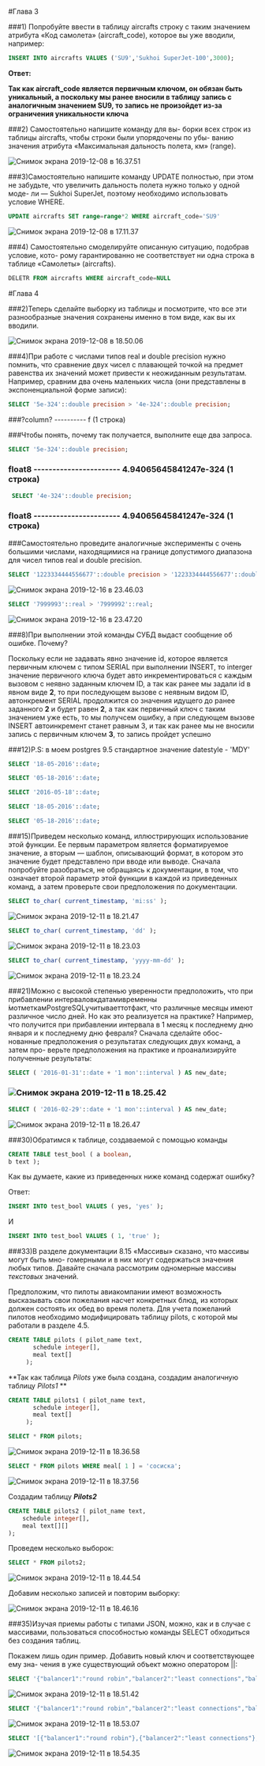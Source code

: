 #Глава 3

###1) Попробуйте ввести в таблицу aircrafts строку с таким значением атрибута «Код самолета» (aircraft_code), которое вы уже вводили, например:

```sql
INSERT INTO aircrafts VALUES ('SU9','Sukhoi SuperJet-100',3000);
```



**Ответ:**

**Так как aircraft_code является первичным ключом, он обязан быть уникальный, а поскольку мы ранее вносили в таблицу запись с аналогичным значением SU9, то запись не произойдет из-за ограничения уникальности ключа**



###2) Самостоятельно напишите команду для вы- борки всех строк из таблицы aircrafts, чтобы строки были упорядочены по убы- ванию значения атрибута «Максимальная дальность полета, км» (range).

![Снимок экрана 2019-12-08 в 16.37.51](https://github.com/Salvehn/Postgress-playground/blob/master/ДЗ%202-3/Снимок%20экрана%202019-12-08%20в%2016.37.51.png)

###3)Самостоятельно напишите команду UPDATE полностью, при этом не забудьте, что увеличить дальность полета нужно только у одной моде- ли — Sukhoi SuperJet, поэтому необходимо использовать условие WHERE. 



```sql
UPDATE aircrafts SET range=range*2 WHERE aircraft_code='SU9'
```



![Снимок экрана 2019-12-08 в 17.11.37](https://github.com/Salvehn/Postgress-playground/blob/master/ДЗ%202-3/Снимок%20экрана%202019-12-08%20в%2017.11.37.png)

###4) Самостоятельно смоделируйте описанную ситуацию, подобрав условие, кото- рому гарантированно не соответствует ни одна строка в таблице «Самолеты» (aircrafts).

```sql
DELETR FROM aircrafts WHERE aircraft_code=NULL
```



#Глава 4

###2)Теперь сделайте выборку из таблицы и посмотрите, что все эти разнообразные значения сохранены именно в том виде, как вы их вводили.

![Снимок экрана 2019-12-08 в 18.50.06](https://github.com/Salvehn/Postgress-playground/blob/master/ДЗ%202-3/Снимок%20экрана%202019-12-08%20в%2018.50.06.png)



###4)При работе с числами типов real и double precision нужно помнить, что сравнение двух чисел с плавающей точкой на предмет равенства их значений может привести к неожиданным результатам. Например, сравним два очень маленьких числа (они представлены в экспоненциальной форме записи): 

```sql
SELECT '5e-324'::double precision > '4e-324'::double precision; 
```

###?column? ---------- f (1 строка) 

###Чтобы понять, почему так получается, выполните еще два запроса.

```sql
SELECT '5e-324'::double precision;
```

### float8 ----------------------- 4.94065645841247e-324 (1 строка)

```sql
 SELECT '4e-324'::double precision;
```

### float8 ----------------------- 4.94065645841247e-324 (1 строка) 

###Самостоятельно проведите аналогичные эксперименты с очень большими числами, находящимися на границе допустимого диапазона для чисел типов real и double precision.

```sql
SELECT '1223334444556677'::double precision > '1223334444556677'::double precision;
```

![Снимок экрана 2019-12-16 в 23.46.03](https://github.com/Salvehn/Postgress-playground/blob/master/ДЗ%202-3/Снимок%20экрана%202019-12-16%20в%2023.46.03.png)

```sql
SELECT '7999993'::real > '7999992'::real;
```

![Снимок экрана 2019-12-16 в 23.47.20](https://github.com/Salvehn/Postgress-playground/blob/master/ДЗ%202-3/Снимок%20экрана%202019-12-16%20в%2023.47.20.png)

###8)При выполнении этой команды СУБД выдаст сообщение об ошибке. Почему?

Поскольку если не задавать явно значение id, которое является первичным ключем с типом SERIAL при выполнении INSERT, то interger значение первичного ключа будет авто инкрементироваться с каждым вызовом с неявно заданным ключем ID, а так как ранее мы задали id в явном виде **2**, то при последующем вызове с неявным видом ID, автонкремент SERIAL продолжится со значения идущего до ранее заданного **2** и будет равен **2**, а так как первичный ключ с таким значением уже есть, то мы получсем ошибку, а при следующем вызове INSERT автоинкремент станет равным 3, и так как ранее мы не вносили запись с первичным ключем **3**, то запись пройдет успешно



###12)P.S: в моем postgres 9.5 стандартное значение datestyle - 'MDY'

```sql
SELECT '18-05-2016'::date;
```



```sql
SELECT '05-18-2016'::date;
```



```sql
SELECT '2016-05-18'::date;
```



```sql
SELECT '18-05-2016'::date;
```



```sql
SELECT '05-18-2016'::date;
```



###15)Приведем несколько команд, иллюстрирующих использование этой функции. Ее первым параметром является форматируемое значение, а вторым — шаблон, описывающий формат, в котором это значение будет представлено при вводе или выводе. Сначала попробуйте разобраться, не обращаясь к документации, в том, что означает второй параметр этой функции в каждой из приведенных команд, а затем проверьте свои предположения по документации.

```sql
SELECT to_char( current_timestamp, 'mi:ss' );
```

![Снимок экрана 2019-12-11 в 18.21.47](https://github.com/Salvehn/Postgress-playground/blob/master/ДЗ%202-3/Снимок%20экрана%202019-12-11%20в%2018.22.26.png)

```sql
SELECT to_char( current_timestamp, 'dd' );
```

![Снимок экрана 2019-12-11 в 18.23.03](https://github.com/Salvehn/Postgress-playground/blob/master/ДЗ%202-3/Снимок%20экрана%202019-12-11%20в%2018.23.03.png)

```sql
SELECT to_char( current_timestamp, 'yyyy-mm-dd' );
```

![Снимок экрана 2019-12-11 в 18.23.24](https://github.com/Salvehn/Postgress-playground/blob/master/ДЗ%202-3/Снимок%20экрана%202019-12-11%20в%2018.23.24.png)

###21)Можно с высокой степенью уверенности предположить, что при прибавлении интерваловкдатамивременны ́мотметкамPostgreSQLучитываеттотфакт, что различные месяцы имеют различное число дней. Но как это реализуется на практике? Например, что получится при прибавлении интервала в 1 месяц к последнему дню января и к последнему дню февраля? Сначала сделайте обос- нованные предположения о результатах следующих двух команд, а затем про- верьте предположения на практике и проанализируйте полученные результаты:

```sql
SELECT ( '2016-01-31'::date + '1 mon'::interval ) AS new_date;
```



###									![Снимок экрана 2019-12-11 в 18.25.42](https://github.com/Salvehn/Postgress-playground/blob/master/ДЗ%202-3/Снимок%20экрана%202019-12-11%20в%2018.25.42.png)

```sql
SELECT ( '2016-02-29'::date + '1 mon'::interval ) AS new_date;
```

![Снимок экрана 2019-12-11 в 18.26.47](https://github.com/Salvehn/Postgress-playground/blob/master/ДЗ%202-3/Снимок%20экрана%202019-12-11%20в%2018.26.47.png)



###30)Обратимся к таблице, создаваемой с помощью команды

```sql
CREATE TABLE test_bool ( a boolean,
b text );
```

Как вы думаете, какие из приведенных ниже команд содержат ошибку?

Ответ:

```sql
INSERT INTO test_bool VALUES ( yes, 'yes' );
```

И

```sql
INSERT INTO test_bool VALUES ( 1, 'true' );
```



###33)В разделе документации 8.15 «Массивы» сказано, что массивы могут быть мно- гомерными и в них могут содержаться значения любых типов. Давайте сначала рассмотрим одномерные массивы *текстовых* значений.

Предположим, что пилоты авиакомпании имеют возможность высказывать свои пожелания насчет конкретных блюд, из которых должен состоять их обед во время полета. Для учета пожеланий пилотов необходимо модифицировать таблицу pilots, с которой мы работали в разделе 4.5.

```sql
CREATE TABLE pilots ( pilot_name text,
       schedule integer[],
       meal text[]
     );

```

**Так как таблица *Pilots* уже была создана, создадим аналогичную таблицу *Pilots1* **

```sql
CREATE TABLE pilots1 ( pilot_name text,
       schedule integer[],
       meal text[]
     );

```

```sql
SELECT * FROM pilots;
```

![Снимок экрана 2019-12-11 в 18.36.58](https://github.com/Salvehn/Postgress-playground/blob/master/ДЗ%202-3/Снимок%20экрана%202019-12-11%20в%2018.36.58.png)

```sql
SELECT * FROM pilots WHERE meal[ 1 ] = 'сосиска';
```

![Снимок экрана 2019-12-11 в 18.37.56](https://github.com/Salvehn/Postgress-playground/blob/master/ДЗ%202-3/Снимок%20экрана%202019-12-11%20в%2018.37.56.png)

Создадим таблицу ***Pilots2***

```sql
CREATE TABLE pilots2 ( pilot_name text,
	schedule integer[],
	meal text[][]
);

```

Проведем несколько выборок:

```sql
SELECT * FROM pilots2;
```

![Снимок экрана 2019-12-11 в 18.44.54](https://github.com/Salvehn/Postgress-playground/blob/master/ДЗ%202-3/Снимок%20экрана%202019-12-11%20в%2018.44.54.png)

Добавим несколько записей и повторим выборку:

![Снимок экрана 2019-12-11 в 18.46.16](https://github.com/Salvehn/Postgress-playground/blob/master/ДЗ%202-3/Снимок%20экрана%202019-12-11%20в%2018.46.16.png)



###35)Изучая приемы работы с типами JSON, можно, как и в случае с массивами, пользоваться способностью команды SELECT обходиться без создания таблиц.

Покажем лишь один пример. Добавить новый ключ и соответствующее ему зна- чения в уже существующий объект можно оператором ||:

```sql
SELECT '{"balancer1":"round robin","balancer2":"least connections","balancer3":"least traffic"}'::jsonb
```

![Снимок экрана 2019-12-11 в 18.51.42](https://github.com/Salvehn/Postgress-playground/blob/master/ДЗ%202-3/Снимок%20экрана%202019-12-11%20в%2018.51.42.png)

```sql
SELECT '{"balancer1":"round robin","balancer2":"least connections","balancer3":"least traffic"}'::jsonb->'balancer1'
```

![Снимок экрана 2019-12-11 в 18.53.07](https://github.com/Salvehn/Postgress-playground/blob/master/ДЗ%202-3/Снимок%20экрана%202019-12-11%20в%2018.53.07.png)

```sql
SELECT '[{"balancer1":"round robin"},{"balancer2":"least connections"},{"balancer3":"least traffic"}]'::jsonb->0
```

![Снимок экрана 2019-12-11 в 18.54.35](https://github.com/Salvehn/Postgress-playground/blob/master/ДЗ%202-3/Снимок%20экрана%202019-12-11%20в%2018.54.35.png)

